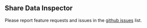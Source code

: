 Share Data Inspector
--

Please report feature requests and issues in the [github issues](https://github.com/staxmanade/ShareDataInspector/issues) list.

